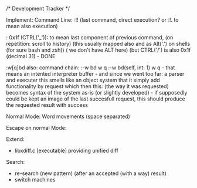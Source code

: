 /*  Development Tracker  */

Implement:
  Command Line:
  :!! (last command, direct execution? or
  :!.  to mean also execution)

  : 0x1f (CTRL('_')): to mean last component of previous command,
      (on repetition: scroll to history)
    (this usually mapped also and as Alt('.') on shells (for sure bash and zsh))
    ( we don't have ALT here)
     (but CTRL('/') is also 0x1f (decimal 31) - DONE

  :w[q]bd
    also:
      command chain:
        :-w bd w q
        :-w bd(self, int: 1) w q
          - that means an intented interpreter buffer
            - and since we went too far:
              a parser and executer
                this smells like an object system
                that it simply add functionality by request
                which then this: (the way it was requested)
                  becomes syntax of the system as-is (or
                  slightly developed) - if supposedly could
                  be kept an image of the last succesfull
                  request, this should produce the requested
                  result with success


  Normal Mode:
    Word movements (space separated)

  Escape on normal Mode:

Extend:
  - libxdiff.c [executable] providing unified diff


Search:
  - re-search (new pattern) (after an accepted (with a way) result)
  - switch machines
